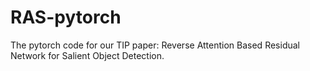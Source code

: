 # RAS-pytorch
The pytorch code for our TIP paper: Reverse Attention Based Residual Network for Salient Object Detection.

